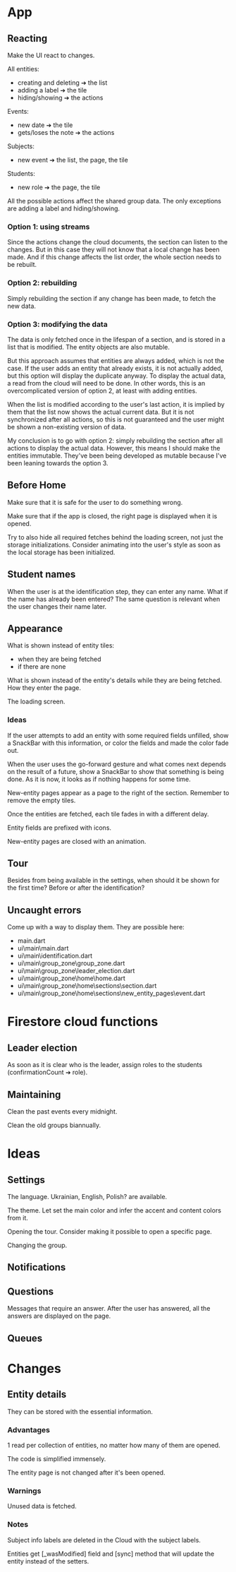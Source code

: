 # App

## Reacting

Make the UI react to changes.

All entities:
- creating and deleting ➔ the list
- adding a label ➔ the tile
- hiding/showing ➔ the actions

Events:
- new date ➔ the tile
- gets/loses the note ➔ the actions

Subjects:
- new event ➔ the list, the page, the tile

Students:
- new role ➔ the page, the tile

All the possible actions affect the shared group data. The only exceptions are adding a label and hiding/showing.

### Option 1: using streams

Since the actions change the cloud documents, the section can listen to the changes.
But in this case they will not know that a local change has been made. And if this change affects the list order,
the whole section needs to be rebuilt.

### Option 2: rebuilding

Simply rebuilding the section if any change has been made, to fetch the new data.

### Option 3: modifying the data

The data is only fetched once in the lifespan of a section, and is stored in a list that is modified.
The entity objects are also mutable.

But this approach assumes that entities are always added, which is not the case.
If the user adds an entity that already exists, it is not actually added, but this option will display the duplicate anyway.
To display the actual data, a read from the cloud will need to be done.
In other words, this is an overcomplicated version of option 2, at least with adding entities.

When the list is modified according to the user's last action, it is implied by them that the list now shows the actual current data.
But it is not synchronized after all actions, so this is not guaranteed and the user might be shown a non-existing version of data.

My conclusion is to go with option 2: simply rebuilding the section after all actions to display the actual data.
However, this means I should make the entities immutable. They've been being developed as mutable because I've been leaning towards the option 3.

## Before Home

Make sure that it is safe for the user to do something wrong.

Make sure that if the app is closed, the right page is displayed when it is opened.

Try to also hide all required fetches behind the loading screen, not just the storage initializations.
Consider animating into the user's style as soon as the local storage has been initialized.

## Student names

When the user is at the identification step, they can enter any name. What if the name has already been entered?
The same question is relevant when the user changes their name later.

## Appearance

What is shown instead of entity tiles:
- when they are being fetched
- if there are none

What is shown instead of the entity's details while they are being fetched.
How they enter the page.

The loading screen.

### Ideas

If the user attempts to add an entity with some required fields unfilled, show a SnackBar with this information,
or color the fields and made the color fade out.

When the user uses the go-forward gesture and what comes next depends on the result of a future,
show a SnackBar to show that something is being done. As it is now, it looks as if nothing happens for some time.

New-entity pages appear as a page to the right of the section.
Remember to remove the empty tiles.

Once the entities are fetched, each tile fades in with a different delay.

Entity fields are prefixed with icons.

New-entity pages are closed with an animation.

## Tour

Besides from being available in the settings, when should it be shown for the first time?
Before or after the identification?

## Uncaught errors

Come up with a way to display them. They are possible here:
- main.dart
- ui\main\main.dart
- ui\main\identification.dart
- ui\main\group_zone\group_zone.dart
- ui\main\group_zone\leader_election.dart
- ui\main\group_zone\home\home.dart
- ui\main\group_zone\home\sections\section.dart
- ui\main\group_zone\home\sections\new_entity_pages\event.dart

# Firestore cloud functions

## Leader election

As soon as it is clear who is the leader, assign roles to the students (confirmationCount ➔ role).

## Maintaining

Clean the past events every midnight.

Clean the old groups biannually.

# Ideas

## Settings

The language. Ukrainian, English, Polish? are available.

The theme. Let set the main color and infer the accent and content colors from it.

Opening the tour. Consider making it possible to open a specific page.

Changing the group.

## Notifications

## Questions

Messages that require an answer. After the user has answered, all the answers are displayed on the page.

## Queues

# Changes

## Entity details

They can be stored with the essential information.

### Advantages

1 read per collection of entities, no matter how many of them are opened.

The code is simplified immensely.

The entity page is not changed after it's been opened.

### Warnings

Unused data is fetched.

### Notes

Subject info labels are deleted in the Cloud with the subject labels.

Entities get [_wasModified] field and [sync] method that will update the entity instead of the setters.
